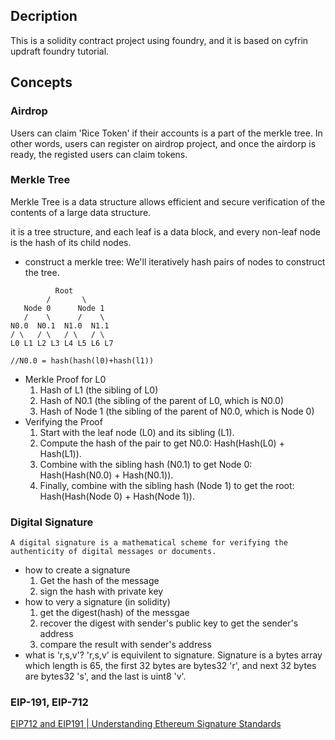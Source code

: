 ## Decription

This is a solidity contract project using foundry, and it is based on cyfrin updraft foundry tutorial.

## Concepts

### Airdrop

Users can claim 'Rice Token' if their accounts is a part of the merkle tree.
In other words, users can register on airdrop project, and once the airdorp is ready, the registed users can claim tokens.

### Merkle Tree

Merkle Tree is a data structure allows efficient and secure verification of the contents of a large data structure.

it is a tree structure, and each leaf is a data block, and every non-leaf node is the hash of its child nodes.

- construct a merkle tree: We'll iteratively hash pairs of nodes to construct the tree.

```
          Root
        /       \
   Node 0      Node 1
   /    \      /    \
N0.0  N0.1  N1.0  N1.1
/ \   / \   / \   / \
L0 L1 L2 L3 L4 L5 L6 L7

//N0.0 = hash(hash(l0)+hash(l1))
```

- Merkle Proof for L0
  1. Hash of L1 (the sibling of L0)
  2. Hash of N0.1 (the sibling of the parent of L0, which is N0.0)
  3. Hash of Node 1 (the sibling of the parent of N0.0, which is Node 0)
- Verifying the Proof
  1. Start with the leaf node (L0) and its sibling (L1).
  2. Compute the hash of the pair to get N0.0: Hash(Hash(L0) + Hash(L1)).
  3. Combine with the sibling hash (N0.1) to get Node 0: Hash(Hash(N0.0) + Hash(N0.1)).
  4. Finally, combine with the sibling hash (Node 1) to get the root: Hash(Hash(Node 0) + Hash(Node 1)).

### Digital Signature

    A digital signature is a mathematical scheme for verifying the authenticity of digital messages or documents.

- how to create a signature
  1. Get the hash of the message
  2. sign the hash with private key
- how to very a signature (in solidity)
  1. get the digest(hash) of the messgae
  2. recover the digest with sender's public key to get the sender's address
  3. compare the result with sender's address
- what is 'r,s,v'?
  'r,s,v' is equivilent to signature. Signature is a bytes array which length is 65, the first 32 bytes are bytes32 'r', and next 32 bytes are bytes32 's', and the last is uint8 'v'.

### EIP-191, EIP-712

[EIP712 and EIP191 | Understanding Ethereum Signature Standards](https://www.cyfrin.io/blog/understanding-ethereum-signature-standards-eip-191-eip-712)
